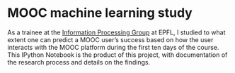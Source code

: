 # MOOC machine learning study

As a trainee at the [Information Processing Group](https://ipg.epfl.ch/) at EPFL, I studied to what extent one can predict a MOOC user’s success based on how the user interacts with the MOOC platform during the first ten days of the course. This IPython Notebook is the product of this project, with documentation of the research process and details on the findings.
